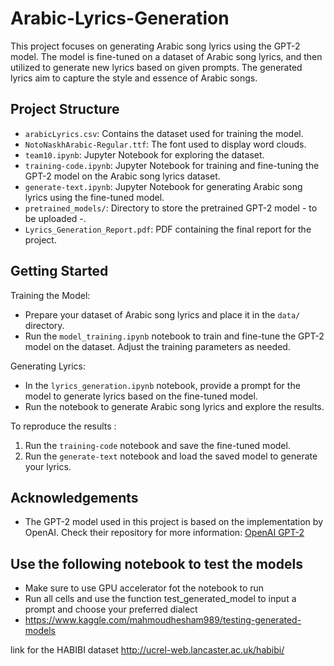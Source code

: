 # Arabic-Lyrics-Generation

This project focuses on generating Arabic song lyrics using the GPT-2 model. The model is fine-tuned on a dataset of Arabic song lyrics, and then utilized to generate new lyrics based on given prompts. The generated lyrics aim to capture the style and essence of Arabic songs.

## Project Structure

- `arabicLyrics.csv`: Contains the dataset used for training the model.
- `NotoNaskhArabic-Regular.ttf`: The font used to display word clouds.
- `team10.ipynb`: Jupyter Notebook for exploring the dataset.
- `training-code.ipynb`: Jupyter Notebook for training and fine-tuning the GPT-2 model on the Arabic song lyrics dataset.
- `generate-text.ipynb`: Jupyter Notebook for generating Arabic song lyrics using the fine-tuned model.
- `pretrained_models/`: Directory to store the pretrained GPT-2 model - to be uploaded -.
- `Lyrics_Generation_Report.pdf`: PDF containing the final report for the project.


## Getting Started

Training the Model:
- Prepare your dataset of Arabic song lyrics and place it in the `data/` directory.
- Run the `model_training.ipynb` notebook to train and fine-tune the GPT-2 model on the dataset. Adjust the training parameters as needed.

Generating Lyrics:
- In the `lyrics_generation.ipynb` notebook, provide a prompt for the model to generate lyrics based on the fine-tuned model.
- Run the notebook to generate Arabic song lyrics and explore the results.


To reproduce the results :
1. Run the `training-code` notebook and save the fine-tuned model.
2. Run the `generate-text` notebook and load the saved model to generate your lyrics.


## Acknowledgements

- The GPT-2 model used in this project is based on the implementation by OpenAI. Check their repository for more information: [OpenAI GPT-2](https://github.com/openai/gpt-2)


## Use the following notebook to test the models 
-  Make sure to use GPU accelerator fot the notebook to run
-  Run all cells and use the function test_generated_model to input a prompt and choose your preferred dialect
-  https://www.kaggle.com/mahmoudhesham989/testing-generated-models


link for the HABIBI dataset  http://ucrel-web.lancaster.ac.uk/habibi/
